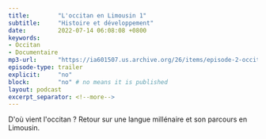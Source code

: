 ```yaml
---
title:        "L'occitan en Limousin 1"
subtitle:     "Histoire et développement"
date:         2022-07-14 06:08:08 +0800
keywords:
- Occitan
- Documentaire
mp3-url:      "https://ia601507.us.archive.org/26/items/episode-2-occitan-en-limousin/Episode%201%20-%20Histoire%20et%20de%CC%81veloppement.mp3"
episode-type: trailer
explicit:     "no"
block:        "no" # no means it is published
layout: podcast
excerpt_separator: <!--more-->
---
```

<!--more-->

D'où vient l'occitan ? Retour sur une langue millénaire et son parcours en Limousin.
